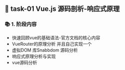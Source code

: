 ## &#x1F964; task-01 Vue.js 源码剖析-响应式原理

### &#x1F4DA; 1. 阶段内容
  - 快速回顾vue的基础语法-官方文档的核心内容
  - VueRouter的原理分析  并且自己实现一个 
  - 虚拟DOM 库Snabbdom 源码分析
  - 响应式原理分析与实现
  - vue源码分析

